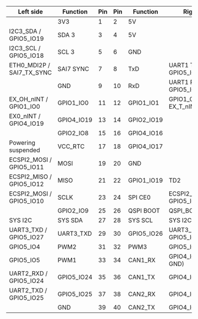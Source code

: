 
| Left side                  | Function  |Pin |Pin | Function  | Right side           |
|----------------------------|-----------|----|----|-----------|----------------------|
|                            | 3V3       | 1  | 2  | 5V        |                      |
|     I2C3_SDA / GPIO5_IO19  | SDA 3     | 3  | 4  | 5V        |                      |
|     I2C3_SCL / GPIO5_IO18  | SCL 3     | 5  | 6  | GND       |                      |
|  ETH0_MDI2P / SAI7_TX_SYNC | SAI7 SYNC | 7  | 8  | TxD       | UART1 TxD / GPIO5_IO23   |
|                            | GND       | 9  | 10 | RxD       | UART1 RxD / GPIO5_IO22   |
|     EX_OH_nINT / GPIO1_IO0 | GPIO1_IO0 | 11 | 12 | GPIO1_IO1  | GPIO1_01 / EX_T_nINT  |
|     EX0_nINT / GPIO4_IO19  | GPIO4_IO19| 13 | 14 | GPIO2_IO19|                      |
|                            | GPIO2_IO8 | 15 | 16 | GPIO4_IO16|                      |
|        Powering suspended  | VCC_RTC   | 17 | 18 | GPIO4_IO17|                      |
| ECSPI2_MOSI / GPIO5_IO11   | MOSI      | 19 | 20 | GND       |                      |
| ECSPI2_MISO / GPIO5_IO12   | MISO      | 21 | 22 | GPIO1_IO19| TD2                     |
| ECSPI2_MOSI / GPIO5_IO10   | SCLK      | 23 | 24 | SPI CE0   | ECSPI2_SS0 / GPIO5_IO13 |
|                            | GPIO2_IO9 | 25 | 26 | QSPI BOOT | QSPI_BOOT_EN_3P3 |
|                    SYS I2C | SYS SDA   | 27 | 28 | SYS SCL   | SYS I2C               |
|     UART3_TXD / GPIO5_IO27 | UART3_TXD | 29 | 30 | GPIO5_IO26| UART3_RXD / GPIO5_IO26 |
|                  GPIO5_IO4 | PWM2      | 31 | 32 | PWM3      | GPIO5_IO3             |
|                  GPIO5_IO5 | PWM1      | 33 | 34 | CAN1_RX   | GPIO4_IO25     (RPi GND)      |
|     UART2_RXD / GPIO5_IO24 | GPIO5_IO24| 35 | 36 | CAN1_TX   | GPIO4_IO22           |
|     UART2_TXD / GPIO5_IO25 | GPIO5_IO25| 37 | 38 | CAN2_RX   | GPIO4_IO27           |
|                            | GND       | 39 | 40 | CAN2_TX   | GPIO4_IO26            |

